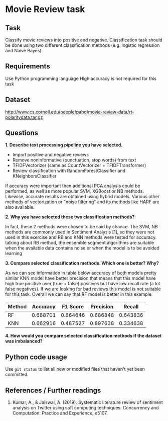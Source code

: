 # Movie Review task

## Task
Classify movie reviews into positive and negative. Classification task should be done
using two different classification methods (e.g. logistic regression and Naive Bayes)
## Requirements
Use Python programming language
High accuracy is not required for this task
## Dataset
http://www.cs.cornell.edu/people/pabo/movie-review-data/rt-polaritydata.tar.gz
## Questions
__1. Describe text processing pipeline you have selected.__
- Import positive and negative reviews
- Remove noninformative (punctuation, stop words) from text
- TFIDFVectorizer (same as CountVectorizer + TFIDFTransformer)
- Review classification with RandomForestClassifier and KNeighborsClassifier

If accuracy were important then additional PCA analysis could be performed, as well as more popular SVM, XGBoost or NB methods. Likewise, accurate results are obtained using hybrid models. Various other methods of vectorization or "noise filtering" and its methods like HARF are also available.

__2. Why you have selected these two classification methods?__

In fact, these 2 methods were chosen to be said by chance. The SVM, NB methods are commonly used in Sentiment Analysis [1], so they were not used in this exercise and RB and KNN methods were tested for accuracy. talking about RB method, the ensemble segment algorithms are suitable when the available data contains noise or when the model is to be avoided learning

__3. Compare selected classification methods. Which one is better? Why?__

As we can see information in table below accuracy of both models pretty similar KNN model have better precision that means that this model have high true positive over (true + false) positives but have low recall rate (a lot false negatives). If we are looking for bad reviews this model is not suitable for this task. Overall we can say that RF model is better in this example.

| Method | Accuracy | F1 Score | Precision | Recall |
| --- | --- | --- | --- | --- |
| RF | 0.688701 | 0.664646 | 0.686848 | 0.643836 |
| KNN | 0.662916 | 0.487527 | 0.897638 | 0.334638 |

__4. How would you compare selected classification methods if the dataset was imbalanced?__


## Python code usage
Use `git status` to list all new or modified files that haven't yet been committed.

## References / Further readings
1. Kumar, A., & Jaiswal, A. (2019). Systematic literature review of sentiment analysis on Twitter using soft computing techniques. Concurrency and Computation: Practice and Experience, e5107.
